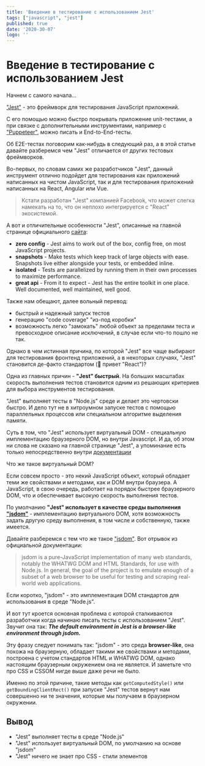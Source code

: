 ```yaml
---
title: 'Введение в тестирование с использованием Jest'
tags: ["javascript", "jest"]
published: true
date: '2020-30-07'
logo: ''
---  
```


# Введение в тестирование с использованием Jest

Начнем с самого начала...

["Jest"](https://jestjs.io) - это фреймворк для тестирования JavaScript приложений.

С его помощью можно быстро покрывать приложение unit-тестами, а при связке с дополнительными
инструментами, например с ["Puppeteer"](https://pptr.dev/), можно писать и End-to-End-тесты.

Об E2E-тестах поговорим как-нибудь в следующий раз, а в этой статье давайте разберемся чем "Jest"
отличается от других тестовых фреймворков.

Во-первых, по словам самих же разработчиков "Jest", 
данный инструмент отлично подойдет для тестирования как приложений написанных на чистом JavaScript,
так и для тестирования приложений написанных на React, Angular или Vue.

> Кстати разработан "Jest" компанией Facebook, что может слегка намекать на то, что он неплохо интегрируется с "React"
> экосистемой.

А вот и отличительные особенности "Jest", описанные на главной странице официального [сайта](https://jestjs.io): 

* **zero config** - Jest aims to work out of the box, config free, on most JavaScript projects.
* **snapshots** - Make tests which keep track of large objects with ease. Snapshots live either alongside your tests, or embedded inline. 
* **isolated** - Tests are parallelized by running them in their own processes to maximize performance.
* **great api** - From it to expect - Jest has the entire toolkit in one place. Well documented, well maintained, well good.

Также нам обещают, далее вольный перевод: 

* быстрый и надежный запуск тестов
* генерацию "code coverage" "из-под коробки"
* возможность легко "замокать" любой объект за пределами теста и превосходное описание исключений, в случае если что-то пошло не так.

Однако в чем истинная причина, по которой "Jest" все чаще выбирают для тестирования фронтенд приложений,
а в некоторых случаях, "Jest" становится де-факто стандартом (👋 привет "React")?

Одна из главных причин - **"Jest" быстрый**.
На больших масштабах скорость выполнения тестов становится одним из решающих критериев для выбора инструментов тестирования.  

"Jest" выполняет тесты в "Node.js" среде и делает это чертовски быстро.
И дело тут не в хитроумном запуске тестов c помощью параллельных процессов или специальном алгоритме выделения памяти.

Суть в том, что "Jest" использует виртуальный DOM - специальную имплементацию браузерного DOM, но внутри Javascript.
И да, об этом ни слова не сказано на главной странице "Jest", 
а упоминание есть только непосредственно внутри [документации](https://jestjs.io/docs/en/configuration#testenvironment-string)

Что же такое виртуальный DOM?

Если совсем просто - это некий JavaScript объект, который обладает теми же свойствами и методами, как и 
DOM внутри браузера. А JavaScript, в свою очередь, работает на порядок быстрее браузерного DOM, что и обеспечивает
высокую скорость выполнения тестов.

По умолчанию **"Jest" использует в качестве среды выполнения ["jsdom"](https://github.com/jsdom/jsdom)** - имплементацию виртуального DOM, хотя 
возможность задать другую среду выполнения, в том числе и собственную, также имеется.

Давайте разберемся с тем что же такое ["jsdom"](https://github.com/jsdom/jsdom).
Вот отрывок из официальной документации:

> jsdom is a pure-JavaScript implementation of many web standards, notably the WHATWG DOM and HTML Standards, 
> for use with Node.js. In general, the goal of the project is to emulate enough of a subset 
> of a web browser to be useful for testing and scraping real-world web applications.

Если коротко, "jsdom" - это имплементация DOM стандартов для использования в среде "Node.js".

И вот тут кроется основная проблема с которой сталкиваются разработчки когда начинаю писать тесты с использованием "Jest".
Звучит она так: ***The default environment in Jest is a browser-like environment through jsdom.***

Эту фразу следует понимать так: "jsdom" - это среда **browser-like**, она похожа на браузерную, обладает такими же свойствами и методами, 
построена с учетом стандартов HTML и WHATWG DOM, однако настоящим браузерным окружением она не является.
И заметьте что про CSS и CSSOM нигде выше даже речи не было.

Именно по этой причине, такие методы как `getComputedStyle()` или `getBoundingClientRect()` при запуске "Jest" тестов 
вернут нам совершенно ни те значения, которые мы получаем в браузерном окружении. 

## Вывод

* "Jest" выполняет тесты в среде "Node.js"
* "Jest" использует виртуальный DOM, по умолчанию на основе "jsdom"
* "Jest" ничего не знает про CSS - стили элементов 
 


